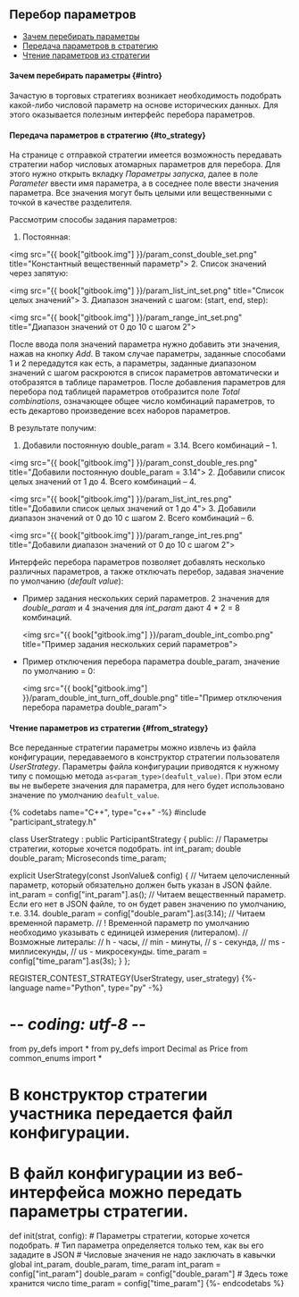 ## Перебор параметров

- [Зачем перебирать параметры](#intro)
- [Передача параметров в стратегию](#to_strategy)
- [Чтение параметров из стратегии](#from_strategy)

#### Зачем перебирать параметры {#intro}

Зачастую в торговых стратегиях возникает необходимость подобрать какой-либо числовой параметр на основе исторических данных.
Для этого оказывается полезным интерфейс перебора параметров.

#### Передача параметров в стратегию {#to_strategy}

На странице с отправкой стратегии имеется возможность передавать стратегии набор числовых атомарных параметров для перебора.
Для этого нужно открыть вкладку *Параметры запуска*, далее в поле *Parameter* ввести имя параметра, а в соседнее поле ввести значения параметра.
Все значения могут быть целыми или вещественными с точкой в качестве разделителя.

Рассмотрим способы задания параметров:

1. Постоянная:

  <img src="{{ book["gitbook.img"] }}/param_const_double_set.png" title="Константный вещественный параметр">
2. Список значений через запятую:

  <img src="{{ book["gitbook.img"] }}/param_list_int_set.png" title="Список целых значений">
3. Диапазон значений с шагом: (start, end, step):

  <img src="{{ book["gitbook.img"] }}/param_range_int_set.png" title="Диапазон значений от 0 до 10 с шагом 2">

После ввода поля значений параметра нужно добавить эти значения, нажав на кнопку *Add*.
В таком случае параметры, заданные способами 1 и 2 передадутся как есть, а параметры, заданные диапазоном значений с шагом раскроются в список параметров автоматически и отобразятся в таблице параметров.
После добавления параметров для перебора под таблицей параметров отобразится поле *Total combinations*, означающее общее число комбинаций параметров, то есть декартово произведение всех наборов параметров.

В результате получим:

1. Добавили постоянную double_param = 3.14.
  Всего комбинаций – 1.

  <img src="{{ book["gitbook.img"] }}/param_const_double_res.png" title="Добавили постоянную double_param = 3.14">
2. Добавили список целых значений от 1 до 4.
  Всего комбинаций – 4.

  <img src="{{ book["gitbook.img"] }}/param_list_int_res.png" title="Добавили список целых значений от 1 до 4">
3. Добавили диапазон значений от 0 до 10 с шагом 2.
  Всего комбинаций – 6.

  <img src="{{ book["gitbook.img"] }}/param_range_int_res.png" title="Добавили диапазон значений от 0 до 10 с шагом 2">

Интерфейс перебора параметров позволяет добавлять несколько различных параметров, а также отключать перебор, задавая значение по умолчанию (*default value*):

- Пример задания нескольких серий параметров.
  2 значения для *double_param* и 4 значения для *int_param* дают 4 * 2 = 8 комбинаций.

  <img src="{{ book["gitbook.img"] }}/param_double_int_combo.png" title="Пример задания нескольких серий параметров">
- Пример отключения перебора параметра double_param, значение по умолчанию = 0:

  <img src="{{ book["gitbook.img"] }}/param_double_int_turn_off_double.png" title="Пример отключения перебора параметра double_param">

#### Чтение параметров из стратегии {#from_strategy}

Все переданные стратегии параметры можно извлечь из файла конфигурации, передаваемого в конструктор стратегии пользователя *UserStrategy*.
Параметры файла конфигурации приводятся к нужному типу с помощью метода `as<param_type>(deafult_value)`.
При этом если вы не выберете значения для параметра, для него будет использовано значение по умолчанию `deafult_value`.

{% codetabs name="C++", type="c++" -%}
#include "participant_strategy.h"

class UserStrategy : public ParticipantStrategy {
public:
  // Параметры стратегии, которые хочется подобрать.
  int int_param;
  double double_param;
  Microseconds time_param;

  explicit UserStrategy(const JsonValue& config) {
    // Читаем целочисленный параметр, который обязательно должен быть указан в JSON файле.
    int_param = config["int_param"].as<int>();
    // Читаем вещественный параметр. Если его нет в JSON файле, то он будет равен значению по умолчанию, т.е. 3.14.
    double_param = config["double_param"].as<double>(3.14);
    // Читаем временной параметр.
    // ! Временной параметр по умолчанию необходимо указывать с единицей измерения (литералом).
    // Возможные литералы:
    // h - часы,
    // min - минуты,
    // s - секунда,
    // ms - миллисекунды,
    // us - микросекунды.
    time_param = config["time_param"].as<Microseconds>(3s);
  }
};

REGISTER_CONTEST_STRATEGY(UserStrategy, user_strategy)
{%- language name="Python", type="py" -%}
# -*- coding: utf-8 -*-

from py_defs import *
from py_defs import Decimal as Price
from common_enums import *


# В конструктор стратегии участника передается файл конфигурации.
# В файл конфигурации из веб-интерфейса можно передать параметры стратегии.
def init(strat, config):
    # Параметры стратегии, которые хочется подобрать.
    # Тип параметра определяется только тем, как вы его зададите в JSON
    # Числовые значения не надо заключать в кавычки
    global int_param, double_param, time_param
    int_param = config["int_param"]
    double_param = config["double_param"]
    # Здесь тоже хранится число
    time_param = config["time_param"]
{%- endcodetabs %}
